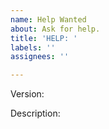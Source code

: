 ```yaml
---
name: Help Wanted
about: Ask for help.
title: 'HELP: '
labels: ''
assignees: ''

---
```


Version:

Description:
